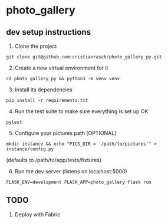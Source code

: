 photo_gallery
=============

dev setup instructions
----------------------

1. Clone the project

`git clone git@github.com:cristianrasch/photo_gallery_py.git`

2. Create a new virtual environment for it

`cd photo_gallery_py && python3 -m venv venv`

3. Install its dependencies

`pip install -r requirements.txt`

4. Run the test suite to make sure everything is set up OK

`pytest`

5. Configure your pictures path [OPTIONAL]

`mkdir instance && echo "PICS_DIR = '/path/to/pictures'" > instance/config.py`

(defaults to /path/to/app/tests/fixtures)

6. Run the dev server (listens on localhost:5000)

`FLASK_ENV=development FLASK_APP=photo_gallery flask run`

TODO
----

1. Deploy with Fabric
